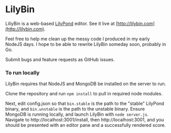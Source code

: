 LilyBin
=======

LiliyBin is a web-based [LilyPond](http://www.lilypond.org) editor. See it live at [http://lilybin.com](http://lilybin.com).

Feel free to help me clean up the messy code I produced in my early NodeJS days. I hope to be able to rewrite
LilyBin someday soon, probably in Go.

Submit bugs and feature requests as GitHub issues.

### To run locally

LilyBin requires that NodeJS and MongoDB be installed on the server to run.

Clone the repository and run `npm install` to pull in required node modules.

Next, edit config.json so that `bin.stable` is the path to the "stable" LilyPond binary,
and `bin.unstable` is the path to the unstable binary. Ensure MongoDB is running locally, and launch LilyBin
with `node server.js`. Navigate to http://localhost:3001/install, then http://localhost:3001, and you should
be presented with an editor pane and a successfully rendered score.
